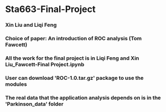 # Sta663-Final-Project
### Xin Liu and Liqi Feng
### Choice of paper: An introduction of ROC analysis (Tom Fawcett)
### All the work for the final project is in Liqi Feng and Xin Liu_Fawcett-Final Project.ipynb
### User can download 'ROC-1.0.tar.gz' package to use the modules
### The real data that the application analysis depends on is in the 'Parkinson_data' folder

